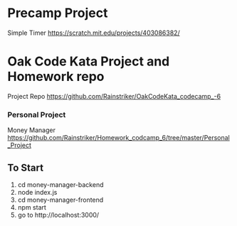 # Precamp Project
  Simple Timer 
  https://scratch.mit.edu/projects/403086382/

# Oak Code Kata Project and Homework repo

  Project Repo
  https://github.com/Rainstriker/OakCodeKata_codecamp_-6

### Personal Project

  Money Manager
  https://github.com/Rainstriker/Homework_codcamp_6/tree/master/Personal_Project

  ## To Start
  1. cd money-manager-backend
  2. node index.js
  3. cd money-manager-frontend
  4. npm start
  5. go to http://localhost:3000/
